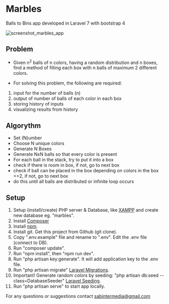 # Marbles

Balls to Bins app developed in Laravel 7 with bootstrap 4

<p><img src="https://www.sabintermedia.ro/wp-content/uploads/2020/08/marbles-preview.png" alt="screenshot_marbles_app" border="0"></p>

## Problem

- Given n<sup>2</sup> balls of n colors, having a random distribution and n boxes, find a method of filling each box with n balls of maximum 2 different colors.

- For solving this problem, the following are required:

1. input for the number of balls (n)
2. output of number of balls of each color in each box
3. storing history of inputs
4. visualizing results from history

## Algorythm

- Set (N)umber
- Choose N unique colors
- Generate N Boxes
- Generate NxN balls so that every color is present
- For each ball in the stack, try to put it into a box
- check if there is room in box, if not, go to next box
- check if ball can be placed in the box depending on colors in the box <=2, if not, go to next box
- do this until all balls are distributed or infinite loop occurs

## Setup

1. Setup (install/create) PHP server & Database, like [XAMPP](https://www.apachefriends.org/ro/index.html) and create new database eg. "marbles".
2. Install [Composer](https://getcomposer.org/doc/00-intro.md)
3. Install [npm](https://docs.npmjs.com/getting-started/installing-node).
4. Install git. Get this project from Github (git clone).
5. Copy ".env.example" file and rename to ".env". Edit the .env file (connect to DB).
6. Run "composer update".
7. Run "npm install", then "npm run dev".
8. Run "php artisan key:generate". It will add application key to the .env file.
9. Run "php artisan migrate" [Laravel Migrations](https://laravel.com/docs/7.x/migrations).
10. Important! Generate random colors by seeding: "php artisan db:seed --class=DatabaseSeeder" [Laravel Seeding](https://laravel.com/docs/7.x/seeding).
11. Run "php artisan serve" to start app locally.

For any questions or suggestions contact sabintermedia@gmail.com
